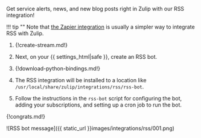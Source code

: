 Get service alerts, news, and new blog posts right in Zulip with our
RSS integration!

!!! tip ""
    Note that [the Zapier integration][1] is usually a simpler way to
    integrate RSS with Zulip.

[1]: ./zapier

1.  {!create-stream.md!}

1.  Next, on your {{ settings_html|safe }}, create an RSS bot.

1.  {!download-python-bindings.md!}

1.  The RSS integration will be installed to a location like
    `/usr/local/share/zulip/integrations/rss/rss-bot`.

1.  Follow the instructions in the `rss-bot` script for configuring the
    bot, adding your subscriptions, and setting up a cron job to run
    the bot.

{!congrats.md!}

![RSS bot message]({{ static_url }}images/integrations/rss/001.png)
